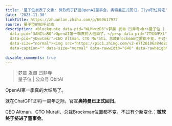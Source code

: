 ```yaml
---
title: '量子位发表了文章: 微软终于挤进OpenAI董事会，奥特曼正式回归，Ilya职位待定'
date: '2023-11-30'
linkTitle: https://zhuanlan.zhihu.com/p/669617977
source: 量子位的知乎动态
description: <blockquote data-pid="WLKwczD6">梦晨 发自 凹非寺<br>量子位 | 公众号 QbitAI</blockquote><p
  data-pid="3ANItaRO">OpenAI第一季真的大结局了。</p><p data-pid="7TSNVFXt">就在ChatGPT即将一周年之际，官宣<b>奥特曼已正式回归</b>。</p><p
  data-pid="yDwvCmkr">CEO Altman、CTO Murati、总裁Brockman位置都不变，不过有个新变化：<b>微软终于挤进了董事会</b>。</p><figure
  data-size="normal"><img src="https://pic1.zhimg.com/v2-e7f26186a84d2d5e65576343971e8220_1440w.jpg"
  data-caption="" data-size="normal" data-rawwidth="640" data-rawheight="300" class="origin_image
  ...
disable_comments: true
---
```

<blockquote data-pid="WLKwczD6">梦晨 发自 凹非寺<br>量子位 | 公众号 QbitAI</blockquote><p data-pid="3ANItaRO">OpenAI第一季真的大结局了。</p><p data-pid="7TSNVFXt">就在ChatGPT即将一周年之际，官宣<b>奥特曼已正式回归</b>。</p><p data-pid="yDwvCmkr">CEO Altman、CTO Murati、总裁Brockman位置都不变，不过有个新变化：<b>微软终于挤进了董事会</b>。</p><figure data-size="normal"><img src="https://pic1.zhimg.com/v2-e7f26186a84d2d5e65576343971e8220_1440w.jpg" data-caption="" data-size="normal" data-rawwidth="640" data-rawheight="300" class="origin_image ...
